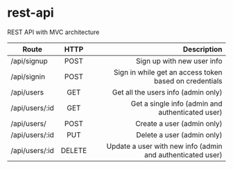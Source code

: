 # rest-api
REST API with MVC architecture


| Route           | HTTP      | Description                                                |
| ----------------|:---------:| ----------------------------------------------------------:|
| /api/signup     | POST      | Sign up with new user info                                 |
| /api/signin     | POST      | Sign in while get an access token based on credentials     |
| /api/users      | GET       | Get all the users info (admin only)                        |
| /api/users/:id  | GET       | Get a single info (admin and authenticated user)           |
| /api/users/     | POST      | Create a user (admin only)                                 |
| /api/users/:id  | PUT       | Delete a user (admin only)                                 |
| /api/users/:id  | DELETE    | Update a user with new info (admin and authenticated user) |
